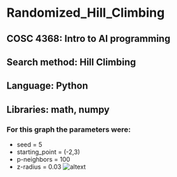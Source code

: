 # Randomized_Hill_Climbing

## COSC 4368: Intro to AI programming

## Search method: Hill Climbing

## Language: Python

## Libraries: math, numpy

### For this graph the parameters were:
* seed = 5
* starting_point = (-2,3)
* p-neighbors = 100
* z-radius = 0.03
![altext](https://github.com/Daniel-Aguila/Randomized_Hill_Climbing/blob/master/scatterPlot((-2%2C3)%2C100%2C0.03%2C5).JPG)
